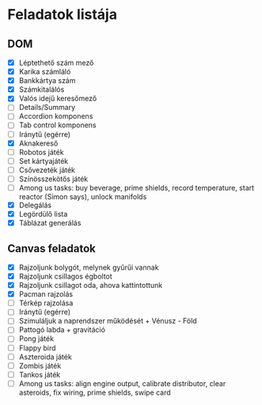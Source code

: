 # Feladatok listája

## DOM

- [x] Léptethető szám mező
- [x] Karika számláló
- [x] Bankkártya szám
- [x] Számkitalálós
- [x] Valós idejű keresőmező
- [ ] Details/Summary
- [ ] Accordion komponens
- [ ] Tab control komponens
- [ ] Iránytű (egérre)
- [x] Aknakereső
- [ ] Robotos játék
- [ ] Set kártyajáték
- [ ] Csővezeték játék
- [ ] Színösszekötős játék
- [ ] Among us tasks: buy beverage, prime shields, record temperature, start reactor (Simon says), unlock manifolds
- [x] Delegálás
- [x] Legördülő lista
- [x] Táblázat generálás

## Canvas feladatok

- [x] Rajzoljunk bolygót, melynek gyűrűi vannak
- [x] Rajzoljunk csillagos égboltot
- [x] Rajzoljunk csillagot oda, ahova kattintottunk
- [x] Pacman rajzolás
- [ ] Térkép rajzolása
- [ ] Iránytű (egérre)
- [ ] Szimuláljuk a naprendszer működését + Vénusz - Föld
- [ ] Pattogó labda + gravitáció
- [ ] Pong játék
- [ ] Flappy bird
- [ ] Aszteroida játék
- [ ] Zombis játék
- [ ] Tankos játék
- [ ] Among us tasks: align engine output, calibrate distributor, clear asteroids, fix wiring, prime shields, swipe card
